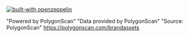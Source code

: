 [![built-with openzeppelin](https://img.shields.io/badge/built%20with-OpenZeppelin-3677FF)](https://docs.openzeppelin.com/)

"Powered by PolygonScan"
"Data provided by PolygonScan"
"Source: PolygonScan"
https://polygonscan.com/brandassets